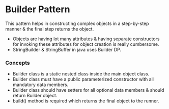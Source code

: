 # Builder Pattern
This pattern helps in constructing complex objects in a step-by-step manner & the final step returns the object.

- Objects are having lot many attributes & having separate constructors for invoking these attributes for object creation is really cumbersome.
- StringBuilder & StringBuffer in java uses Builder DP.

### Concepts

- Builder class is a static nested class inside the main object class.
- Builder class must have a public parameterized constructor with all mandatory data members.
- Builder class should have setters for all optional data members & should return Builder object.
- build() method is required which returns the final object to the runner.
